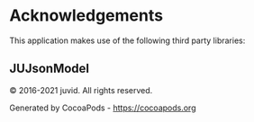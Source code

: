 # Acknowledgements
This application makes use of the following third party libraries:

## JUJsonModel

© 2016-2021 juvid. All rights reserved.

Generated by CocoaPods - https://cocoapods.org
